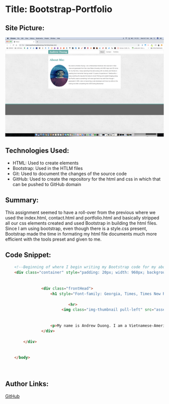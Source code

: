 # Title: Bootstrap-Portfolio

## Site Picture:
![My Site](assets/images/Screenshot.png)

## Technologies Used:
- HTML: Used to create elements 
- Bootstrap: Used in the HTLM files
- Git: Used to document the changes of the source code
- GitHub: Used to create the repository for the html and css in which that can be pushed to GitHub domain

## Summary:
This assignment seemed to have a roll-over from the previous where we used the index.html, contact.html and portfolio.html and basically stripped all our css elements created and used Bootstrap in building the html files. Since I am using bootstrap, even though there is a style.css present, Bootstrap made the time in formating my html file documents much more efficient with the tools preset and given to me.

## Code Snippet:
```html
    <!--Beginning of where I begin writing my Bootstrap code for my about me section-->
    <div class="container" style="padding: 20px; width: 960px; background-color: white;">
     
 
                <div class="frontHead">
                    <h1 style="Font-family: Georgia, Times, Times New Roman serif; Font-weight: 700; color: #4aaaa5;">About Me:</h1>
    
                            <hr>
                         <img class="img-thumbnail pull-left" src="assets/images/IMG_4124.PNG.jpeg" alt="Superman" style="height:300px; width: 250px; display: block; margin-left: auto; margin-right: auto; border-radius: 50%; float: left;">
 
    
                    <p>My name is Andrew Duong. I am a Vietnamese-American who was born in San Jose and graduated from San Jose State University with MIS major and CS minor. On my free time, I enjoy spending time alone along with my family and friends in creating fond memories! Having overall 7.5 years of experience in TaeKwonDo, I enjoy anything the requires the body to move! Fishing and coastal foraging along the Pacific coast is something I will never get tired of as well! Even though I graduated in MIS, I plan on becoming a web developer and hone my skills on the coding end after completing this UCB Coding Bootcamp!</p>
                </div>
         
        </div>


    </body>

  
```


## Author Links:
[GitHub](https://github.com/duongsters)